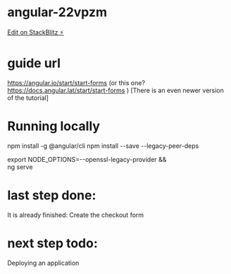 # angular-22vpzm

[Edit on StackBlitz ⚡️](https://stackblitz.com/edit/angular-22vpzm)

# guide url

https://angular.io/start/start-forms (or this one? https://docs.angular.lat/start/start-forms ) [There is an even newer version of the tutorial]

# Running locally

npm install -g @angular/cli
npm install --save --legacy-peer-deps

export NODE_OPTIONS=--openssl-legacy-provider && \
ng serve

# last step done:

It is already finished: Create the checkout form

# next step todo:

Deploying an application
